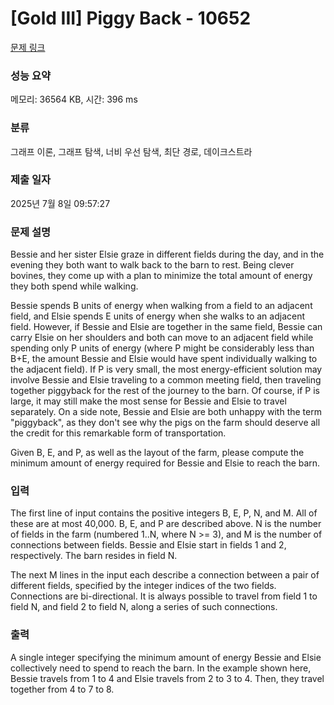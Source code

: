 # [Gold III] Piggy Back - 10652 

[문제 링크](https://www.acmicpc.net/problem/10652) 

### 성능 요약

메모리: 36564 KB, 시간: 396 ms

### 분류

그래프 이론, 그래프 탐색, 너비 우선 탐색, 최단 경로, 데이크스트라

### 제출 일자

2025년 7월 8일 09:57:27

### 문제 설명

<p>Bessie and her sister Elsie graze in different fields during the day, and in the evening they both want to walk back to the barn to rest. Being clever bovines, they come up with a plan to minimize the total amount of energy they both spend while walking.</p>

<p>Bessie spends B units of energy when walking from a field to an adjacent field, and Elsie spends E units of energy when she walks to an adjacent field.  However, if Bessie and Elsie are together in the same field, Bessie can carry Elsie on her shoulders and both can move to an adjacent field while spending only P units of energy (where P might be considerably less than B+E, the amount Bessie and Elsie would have spent individually walking to the adjacent field).  If P is very small, the most energy-efficient solution may involve Bessie and Elsie traveling to a common meeting field, then traveling together piggyback for the rest of the journey to the barn.  Of course, if P is large, it may still make the most sense for Bessie and Elsie to travel separately.  On a side note, Bessie and Elsie are both unhappy with the term "piggyback", as they don't see why the pigs on the farm should deserve all the credit for this remarkable form of transportation.</p>

<p>Given B, E, and P, as well as the layout of the farm, please compute the minimum amount of energy required for Bessie and Elsie to reach the barn.</p>

### 입력 

 <p>The first line of input contains the positive integers B, E, P, N, and M.  All of these are at most 40,000.  B, E, and P are described above. N is the number of fields in the farm (numbered 1..N, where N >= 3), and M is the number of connections between fields.  Bessie and Elsie start in fields 1 and 2, respectively.  The barn resides in field N.</p>

<p>The next M lines in the input each describe a connection between a pair of different fields, specified by the integer indices of the two fields.  Connections are bi-directional.  It is always possible to travel from field 1 to field N, and field 2 to field N, along a series of such connections.  </p>

### 출력 

 <p>A single integer specifying the minimum amount of energy Bessie and Elsie collectively need to spend to reach the barn.  In the example shown here, Bessie travels from 1 to 4 and Elsie travels from 2 to 3 to 4.  Then, they travel together from 4 to 7 to 8.</p>

